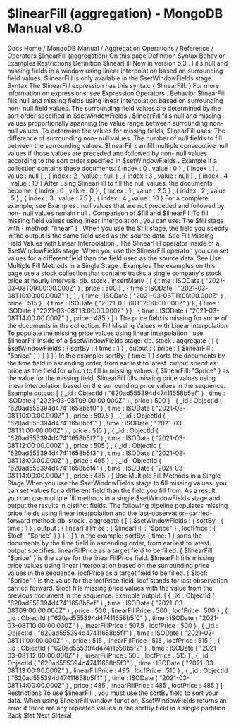 # $linearFill (aggregation) - MongoDB Manual v8.0


Docs Home / MongoDB Manual / Aggregation Operations / Reference / Operators $linearFill (aggregation) On this page Definition Syntax Behavior Examples Restrictions Definition $linearFill New in version 5.3 . Fills null and missing fields in a window using linear interpolation based on surrounding field values. $linearFill is only available in the $setWindowFields stage. Syntax The $linearFill expression has this syntax: { $linearFill: <expression> } For more information on expressions, see Expression Operators . Behavior $linearFill fills null and missing fields using linear interpolation based on surrounding non- null field values.
The surrounding field values are determined by the sort order specified
in $setWindowFields . $linearFill fills null and missing values proportionally
spanning the value range between surrounding non- null values. To
determine the values for missing fields, $linearFill uses: The difference of surrounding non- null values. The number of null fields to fill between the surrounding
values. $linearFill can fill multiple consecutive null values if
those values are preceded and followed by non- null values
according to the sort order specified in $setWindowFields . Example If a collection contains these documents: { index : 0 , value : 0 } , { index : 1 , value : null } , { index : 2 , value : null } , { index : 3 , value : null } , { index : 4 , value : 10 } After using $linearFill to fill the null values, the
documents become: { index : 0 , value : 0 } , { index : 1 , value : 2.5 } , { index : 2 , value : 5 } , { index : 3 , value : 7.5 } , { index : 4 , value : 10 } For a complete example, see Examples . null values that are not preceded and followed by non- null values remain null . Comparison of $fill and $linearFill To fill missing field values using linear interpolation , you can use: The $fill stage  with { method: "linear" } . When you use the $fill stage, the field you specify in the
output is the same field used as the source data. See Fill Missing Field Values with Linear Interpolation . The $linearFill operator inside of a $setWindowFields stage. When you use the $linearFill operator, you can set values
for a different field than the field used as the source data. See Use Multiple Fill Methods in a Single Stage . Examples The examples on this page use a stock collection that contains
tracks a single company's stock price at hourly intervals: db. stock . insertMany ( [ { time : ISODate ( "2021-03-08T09:00:00.000Z" ) , price : 500 } , { time : ISODate ( "2021-03-08T10:00:00.000Z" ) , } , { time : ISODate ( "2021-03-08T11:00:00.000Z" ) , price : 515 } , { time : ISODate ( "2021-03-08T12:00:00.000Z" ) } , { time : ISODate ( "2021-03-08T13:00:00.000Z" ) } , { time : ISODate ( "2021-03-08T14:00:00.000Z" ) , price : 485 } ] ) The price field is missing for some of the documents in the
collection. Fill Missing Values with Linear Interpolation To populate the missing price values using linear interpolation ,
use $linearFill inside of a $setWindowFields stage: db. stock . aggregate ( [ { $setWindowFields : { sortBy : { time : 1 } , output : { price : { $linearFill : "$price" } } } } ] ) In the example: sortBy: { time: 1 } sorts the documents by the time field in
ascending order, from earliest to latest. output specifies: price as the field for which to fill in missing values. { $linearFill: "$price" } as the value for the missing field. $linearFill fills missing price values using linear interpolation based on the surrounding price values in
the sequence. Example output: [ { _id : ObjectId ( "620ad555394d47411658b5ef" ) , time : ISODate ( "2021-03-08T09:00:00.000Z" ) , price : 500 } , { _id : ObjectId ( "620ad555394d47411658b5f0" ) , time : ISODate ( "2021-03-08T10:00:00.000Z" ) , price : 507.5 } , { _id : ObjectId ( "620ad555394d47411658b5f1" ) , time : ISODate ( "2021-03-08T11:00:00.000Z" ) , price : 515 } , { _id : ObjectId ( "620ad555394d47411658b5f2" ) , time : ISODate ( "2021-03-08T12:00:00.000Z" ) , price : 505 } , { _id : ObjectId ( "620ad555394d47411658b5f3" ) , time : ISODate ( "2021-03-08T13:00:00.000Z" ) , price : 495 } , { _id : ObjectId ( "620ad555394d47411658b5f4" ) , time : ISODate ( "2021-03-08T14:00:00.000Z" ) , price : 485 } ] Use Multiple Fill Methods in a Single Stage When you use the $setWindowFields stage to fill missing
values, you can set values for a different field than the field you
fill from. As a result, you can use multiple fill methods in a single $setWindowFields stage and output the results in distinct
fields. The following pipeline populates missing price fields using linear interpolation and the last-observation-carried-forward method: db. stock . aggregate ( [ { $setWindowFields : { sortBy : { time : 1 } , output : { linearFillPrice : { $linearFill : "$price" } , locfPrice : { $locf : "$price" } } } } ] ) In the example: sortBy: { time: 1 } sorts the documents by the time field in
ascending order, from earliest to latest. output specifies: linearFillPrice as a target field to be filled. { $linearFill: "$price" } is the value for the linearFillPrice field. $linearFill fills missing price values using linear interpolation based on the
surrounding price values in the sequence. locfPrice as a target field to be filled. { $locf: "$price" } is the value for the locfPrice field. locf stands for last observation carried forward. $locf fills missing price values with the value from
the previous document in the sequence. Example output: [ { _id : ObjectId ( "620ad555394d47411658b5ef" ) , time : ISODate ( "2021-03-08T09:00:00.000Z" ) , price : 500 , linearFillPrice : 500 , locfPrice : 500 } , { _id : ObjectId ( "620ad555394d47411658b5f0" ) , time : ISODate ( "2021-03-08T10:00:00.000Z" ) , linearFillPrice : 507.5 , locfPrice : 500 } , { _id : ObjectId ( "620ad555394d47411658b5f1" ) , time : ISODate ( "2021-03-08T11:00:00.000Z" ) , price : 515 , linearFillPrice : 515 , locfPrice : 515 } , { _id : ObjectId ( "620ad555394d47411658b5f2" ) , time : ISODate ( "2021-03-08T12:00:00.000Z" ) , linearFillPrice : 505 , locfPrice : 515 } , { _id : ObjectId ( "620ad555394d47411658b5f3" ) , time : ISODate ( "2021-03-08T13:00:00.000Z" ) , linearFillPrice : 495 , locfPrice : 515 } , { _id : ObjectId ( "620ad555394d47411658b5f4" ) , time : ISODate ( "2021-03-08T14:00:00.000Z" ) , price : 485 , linearFillPrice : 485 , locfPrice : 485 } ] Restrictions To use $linearFill , you must use the sortBy field to sort your data. When using $linearFill window function, $setWindowFields returns an error if there are any
repeated values in the sortBy field
in a single partition . Back $let Next $literal

